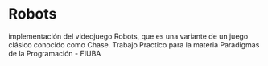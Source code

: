 # Robots
implementación del videojuego Robots, que es una variante de un juego clásico conocido como Chase. Trabajo Practico para la materia Paradigmas de la Programación - FIUBA
